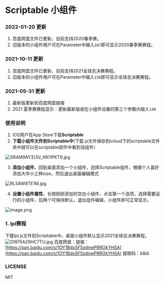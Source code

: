 # Scriptable 小组件

### 2022-01-20 更新

1. 百度网盘文件已更新，目前支持2020春季赛。
1. 旧版本的小组件用户可在Parameter中输入`167`即可显示2020春季赛赛程。
### 2021-10-11 更新

1. 百度网盘文件已更新，目前支持2021全球总决赛赛程。
1. 旧版本的小组件用户可在Parameter中输入`156`即可显示全球总决赛赛程。
### 2021-05-31 更新

1. 最新版更新到百度网盘链接
1. 2021 夏季赛赛程显示：更新最新版或在小组件设置的第三个参数内输入`148`
### 使用说明

1. IOS用户在App Store下载**Scriptable**
1. **下载小组件文件到Scriptable中**(下载.js文件保存到icloud下的scriptable文件夹中就可以在scriptable软件中看到该组件）

![SR4M9AY3}3V_KKI1PKT9.jpg](https://cdn.nlark.com/yuque/0/2021/jpeg/1249968/1620815382978-776e6389-88d1-41bb-95e7-881439006179.jpeg#crop=0&crop=0&crop=1&crop=1&height=171&id=ufe0d359e&margin=%5Bobject%20Object%5D&name=SR4M9AY3%7D3V_K%5BKI1%5DPKT%5B9.jpg&originHeight=341&originWidth=828&originalType=binary&ratio=1&rotation=0&showTitle=false&size=31062&status=done&style=none&title=&width=414)

3. **添加小组件**。回到桌面添加一个小组件，选择Scriptable组件，根据个人喜好添加大中小三种size，然后退出桌面编辑模式

![RL5AW8TE1M.jpg](https://cdn.nlark.com/yuque/0/2021/jpeg/1249968/1620815934119-8c17d269-4f7a-475d-b3ed-fb9b1ccc2bd0.jpeg#crop=0&crop=0&crop=1&crop=1&height=674&id=u5f2ac821&margin=%5Bobject%20Object%5D&name=_RL%5B5%28%40REXY5ML%28AW%248TE1M.jpg&originHeight=2693&originWidth=2786&originalType=binary&ratio=1&rotation=0&showTitle=false&size=6774201&status=done&style=none&title=&width=697)

4. **设置小组件属性**。长按刚刚添加的空白小组件，点击第一个选项，选择需要运行的小组件，后两个可保持默认，退出组件编辑，小组件即可正常显示。

![image.png](https://cdn.nlark.com/yuque/0/2021/png/1249968/1620906772241-246f2682-4f76-413f-8ee7-3f83a506a177.png)


### 1. lpl赛程
下载lpl.js文件到Scriptable中，桌面小组件默认显示2021全球总决赛赛程。
![OI975A29HC7TU.jpg](https://cdn.nlark.com/yuque/0/2021/jpeg/1249968/1620816019682-75f3befd-9192-4c03-9b74-aedad149ec5a.jpeg#crop=0&crop=0&crop=1&crop=1&height=425&id=uff6700be&margin=%5Bobject%20Object%5D&name=OI%5D%29KFD0Q%60Z%29975A29HC7TU.jpg&originHeight=850&originWidth=1656&originalType=binary&ratio=1&rotation=0&showTitle=false&size=210054&status=done&style=none&title=&width=828)
百度网盘：链接：[https://pan.baidu.com/s/1OY1BdxSF5zdnwPRROkYHSA](https://pan.baidu.com/s/1OY1BdxSF5zdnwPRROkYHSA)  提取码：b8di 


### LICENSE

MIT
